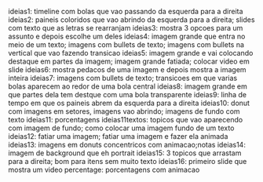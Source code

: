 ideias1: timeline com bolas que vao passando da esquerda para a direita
ideias2: paineis coloridos que vao abrindo da esquerda para a direita; slides com texto que as letras se rearranjam
ideias3: mostra 3 opcoes para um assunto e depois escolhe um deles
ideias4: imagem grande que entra no meio de um texto; imagens com bullets de texto; imagens com bullets na vertical que vao fazendo transicao
ideias5: imagem grande e vai colocando destaque em partes da imagem; imagem grande fatiada; colocar video em slide
ideias6: mostra pedacos de uma imagem e depois mostra a imagem inteira
ideias7: imagens com bullets de texto; transicoes em que varias bolas aparecem ao redor de uma bola central
ideias8: imagem grande em que partes dela tem destque com uma bola transparente
ideias9: linha de tempo em que os paineis abrem da esquerda para a direita
ideias10: donut com imagens em setores, imagens vao abrindo; imagens de fundo com texto
ideias11: porcentagens
ideias11textos: topicos que vao aparecendo com imagem de fundo; como colocar uma imagem fundo de um texto
ideias12: fatiar uma imagem; fatiar uma imagem e fazer ela animada
ideias13: imagens em donuts concentricos com animacao;notas
ideias14: imagem de background que eh portrait
ideias15: 3 topicos que arrastam para a direita; bom para itens sem muito texto
ideias16: primeiro slide que mostra um video
percentage: porcentagens com animacao
 
